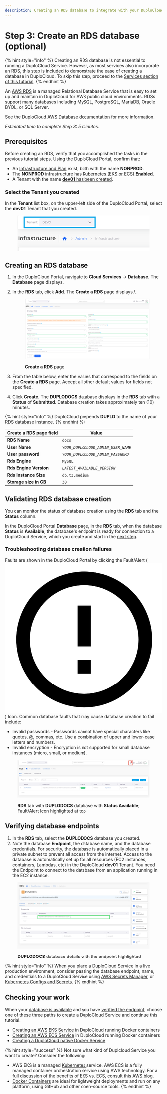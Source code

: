 ```yaml
---
description: Creating an RDS database to integrate with your DuploCloud Service
---
```


# Step 3: Create an RDS database (optional)

{% hint style="info" %}
Creating an RDS database is not essential to running a DuploCloud Service. However, as most services also incorporate an RDS, this step is included to demonstrate the ease of creating a database in DuploCloud. To skip this step, proceed to the [Services section of this tutorial](quick-start-eks-services/).
{% endhint %}

An [AWS RDS](https://aws.amazon.com/free/database/?trk=83add82a-8e52-4837-bc73-c323da62d78c\&sc\_channel=ps\&ef\_id=CjwKCAjwp6CkBhB\_EiwAlQVyxYi50yWfBj5SSxs6-gaDSqftnxbBO6Plfy0pYWyyxrZ3zI0goU6bLRoCGkQQAvD\_BwE:G:s\&s\_kwcid=AL!4422!3!610000101516!e!!g!!amazon%20database%20hosting!11086562318!108339552363) is a managed Relational Database Service that is easy to set up and maintain in DuploCloud for AWS public cloud environments. RDSs support many databases including MySQL, PostgreSQL, MariaDB, Oracle BYOL, or SQL Server. &#x20;

See the [DuploCloud AWS Database documentation](../aws-services/database/) for more information.

_Estimated time to complete Step 3: 5 minutes._

## Prerequisites <a href="#id-0-toc-title" id="id-0-toc-title"></a>

Before creating an RDS, verify that you accomplished the tasks in the previous tutorial steps. Using the DuploCloud Portal, confirm that:

* An [Infrastructure and Plan](step-1-infrastructure.md) exist, both with the name **NONPROD**.
* The **NONPROD** infrastructure has [Kubernetes (EKS or ECS) **Enabled**](step-1-infrastructure.md#check-your-work).&#x20;
* A Tenant with the name [**dev01** has been created](step-2-tenant.md).

### Select the Tenant you created

In the **Tenant** list box, on the upper-left side of the DuploCloud Portal, select the **dev01** Tenant that you created.

<div align="left">

<figure><img src="../../.gitbook/assets/tenant_dev01 (4).png" alt=""><figcaption></figcaption></figure>

</div>

## Creating an RDS database <a href="#id-0-toc-title" id="id-0-toc-title"></a>

1. In the DuploCloud Portal, navigate to **Cloud Services** -> **Database**. The **Database** page displays.
2.  In the **RDS** tab, click **Add**. The **Create a RDS** page displays.\


    <div align="left">

    <figure><img src="../../.gitbook/assets/dockera.png" alt=""><figcaption><p><strong>Create a RDS</strong> page</p></figcaption></figure>

    </div>


3. From the table below, enter the values that correspond to the fields on the **Create a RDS** page. Accept all other default values for fields not specified.&#x20;
4. Click **Create**. The **DUPLODOCS** database displays in the **RDS** tab with a **Status** of **Submitted**. Database creation takes approximately ten (10) minutes.&#x20;

{% hint style="info" %}
DuploCloud prepends **DUPLO** to the name of your RDS database instance.
{% endhint %}

| Create a RDS page field | Value                               |
| ----------------------- | ----------------------------------- |
| **RDS Name**            | `docs`                              |
| **User Name**           | _`YOUR_DUPLOCLOUD_ADMIN_USER_NAME`_ |
| **User password**       | _`YOUR_DUPLOCLOUD_ADMIN_PASSWORD`_  |
| **Rds Engine**          | `MySQL`                             |
| **Rds Engine Version**  | _`LATEST_AVAILABLE_VERSION`_        |
| **Rds Instance Size**   | `db.t3.medium`                      |
| **Storage size in GB**  | `30`                                |

## Validating RDS database creation <a href="#id-1-toc-title" id="id-1-toc-title"></a>

You can monitor the status of database creation using the **RDS** tab and the **Status** column.&#x20;

In the DuploCloud Portal **Database** page, in the **RDS** tab, when the database **Status** is **Available**, the database's endpoint is ready for connection to a DuploCloud Service, which you create and start in the [next step](step-4-create-a-rds-database.md#checking-your-work).

### Troubleshooting database creation failures

Faults are shown in the DuploCloud Portal by clicking the Fault/Alert ( <img src="../../.gitbook/assets/alert_exclamation_point_circle_fault_icon.png" alt="" data-size="line"> ) Icon. Common database faults that may cause database creation to fail include:

* Invalid passwords - Passwords cannot have special characters like quotes, @, commas, etc. Use a combination of upper and lower-case letters and numbers.
* Invalid encryption - Encryption is not supported for small database instances (micro, small, or medium).

<figure><img src="../../.gitbook/assets/screenshot-nimbusweb.me-2024.02.17-15_05_25.png" alt=""><figcaption><p><strong>RDS</strong> tab with <strong>DUPLODOCS</strong> database with <strong>Status Available</strong>; Fault/Alert Icon highlighted at top</p></figcaption></figure>

## Verifying database endpoints <a href="#id-1-toc-title" id="id-1-toc-title"></a>

1. In the **RDS** tab, select the **DUPLODOCS** database you created.
2. Note the database **Endpoint**, the database name, and the database credentials. For security, the database is automatically placed in a private subnet to prevent all access from the internet. Access to the database is automatically set up for all resources (EC2 instances, containers, Lambdas, etc) in the DuploCloud **dev01** Tenant. You need the Endpoint to connect to the database from an application running in the EC2 instance.

<figure><img src="../../.gitbook/assets/screenshot-nimbusweb.me-2024.02.17-15_07_42.png" alt=""><figcaption><p><strong>DUPLODOCS</strong> database details with the endpoint highlighted</p></figcaption></figure>

{% hint style="info" %}
When you place a DuploCloud Service in a live production environment, consider passing the database endpoint, name, and credentials to a DuploCloud Service using [AWS Secrets Manager](https://docs.aws.amazon.com/secretsmanager/latest/userguide/intro.html), or [Kubernetes Configs and Secrets](../../kubernetes/kubernetes-configs-and-secrets/).
{% endhint %}

## Checking your work

When your [database is available](step-4-create-a-rds-database.md#1-toc-title) and you have [verified the endpoint](step-4-create-a-rds-database.md#1-toc-title-1), choose one of these three paths to create a DuploCloud Service and continue this tutorial.

* [Creating an AWS EKS Service](quick-start-eks-services/) in DuploCloud running Docker containers
* [Creating an AWS ECS Service](quick-start-ecs-services/) in DuploCloud running Docker containers
* [Creating a DuploCloud native Docker Service](quick-start-duplocloud-docker-services/)

{% hint style="success" %}
Not sure what kind of Duplcloud Service you want to create? Consider the following:

* AWS EKS is a managed [Kubernetes ](https://kubernetes.io/)service. AWS ECS is a fully managed container orchestration service using AWS technology. For a full discussion of the benefits of EKS vs. ECS, consult this [AWS blog](https://aws.amazon.com/blogs/containers/amazon-ecs-vs-amazon-eks-making-sense-of-aws-container-services/).
* [Docker Containers](https://docs.docker.com/get-started/) are ideal for lightweight deployments and run on any platform, using GitHub and other open-source tools.
{% endhint %}
